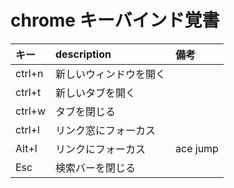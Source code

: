 # chrome キーバインド覚書

|キー|description|備考|
|:--|:--|:--|
|ctrl+n|新しいウィンドウを開く||
|ctrl+t|新しいタブを開く||
|ctrl+w|タブを閉じる||
|ctrl+l|リンク窓にフォーカス||
|Alt+l|リンクにフォーカス|ace jump|
|Esc|検索バーを閉じる||
